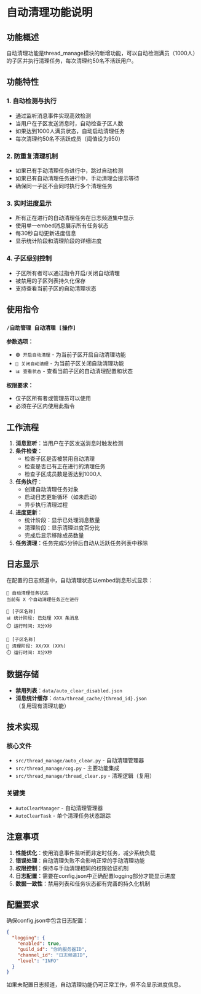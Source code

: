 # 自动清理功能说明

## 功能概述

自动清理功能是thread_manage模块的新增功能，可以自动检测满员（1000人）的子区并执行清理任务，每次清理约50名不活跃用户。

## 功能特性

### 1. 自动检测与执行
- 通过监听消息事件实现高效检测
- 当用户在子区发送消息时，自动检查子区人数
- 如果达到1000人满员状态，自动启动清理任务
- 每次清理约50名不活跃成员（阈值设为950）

### 2. 防重复清理机制
- 如果已有手动清理任务进行中，跳过自动检测
- 如果已有自动清理任务进行中，手动清理会提示等待
- 确保同一子区不会同时执行多个清理任务

### 3. 实时进度显示
- 所有正在进行的自动清理任务在日志频道集中显示
- 使用单一embed消息展示所有任务状态
- 每30秒自动更新进度信息
- 显示统计阶段和清理阶段的详细进度

### 4. 子区级别控制
- 子区所有者可以通过指令开启/关闭自动清理
- 被禁用的子区列表持久化保存
- 支持查看当前子区的自动清理状态

## 使用指令

### `/自助管理 自动清理 [操作]`

**参数选项：**
- `🟢 开启自动清理` - 为当前子区开启自动清理功能
- `🔴 关闭自动清理` - 为当前子区关闭自动清理功能  
- `📊 查看状态` - 查看当前子区的自动清理配置和状态

**权限要求：**
- 仅子区所有者或管理员可以使用
- 必须在子区内使用此指令

## 工作流程

1. **消息监听**：当用户在子区发送消息时触发检测
2. **条件检查**：
   - 检查子区是否被禁用自动清理
   - 检查是否已有正在进行的清理任务
   - 检查子区成员数是否达到1000人
3. **任务执行**：
   - 创建自动清理任务对象
   - 启动日志更新循环（如未启动）
   - 异步执行清理过程
4. **进度更新**：
   - 统计阶段：显示已处理消息数量
   - 清理阶段：显示清理进度百分比
   - 完成后显示移除成员数量
5. **任务清理**：任务完成5分钟后自动从活跃任务列表中移除

## 日志显示

在配置的日志频道中，自动清理状态以embed消息形式显示：

```
🤖 自动清理任务状态
当前有 X 个自动清理任务正在进行

📝 [子区名称]
📊 统计阶段: 已处理 XXX 条消息
⏱️ 运行时间: X分X秒

📝 [子区名称]  
🧹 清理阶段: XX/XX (XX%)
⏱️ 运行时间: X分X秒
```

## 数据存储

- **禁用列表**：`data/auto_clear_disabled.json`
- **消息统计缓存**：`data/thread_cache/{thread_id}.json`（复用现有清理功能）

## 技术实现

### 核心文件
- `src/thread_manage/auto_clear.py` - 自动清理管理器
- `src/thread_manage/cog.py` - 主要功能集成
- `src/thread_manage/thread_clear.py` - 清理逻辑（复用）

### 关键类
- `AutoClearManager` - 自动清理管理器
- `AutoClearTask` - 单个清理任务状态跟踪

## 注意事项

1. **性能优化**：使用消息事件监听而非定时任务，减少系统负载
2. **错误处理**：自动清理失败不会影响正常的手动清理功能
3. **权限控制**：保持与手动清理相同的权限验证机制
4. **日志配置**：需要在config.json中正确配置logging部分才能显示进度
5. **数据一致性**：禁用列表和任务状态都有完善的持久化机制

## 配置要求

确保config.json中包含日志配置：

```json
{
  "logging": {
    "enabled": true,
    "guild_id": "你的服务器ID",
    "channel_id": "日志频道ID",
    "level": "INFO"
  }
}
```

如果未配置日志频道，自动清理功能仍可正常工作，但不会显示进度信息。 